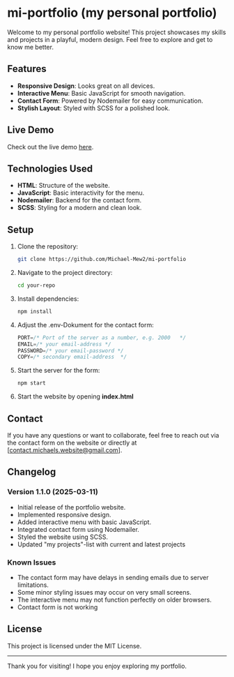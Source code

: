 # mi-portfolio (my personal portfolio)

Welcome to my personal portfolio website! This project showcases my skills and projects in a playful, modern design. Feel free to explore and get to know me better.

## Features

- **Responsive Design**: Looks great on all devices.
- **Interactive Menu**: Basic JavaScript for smooth navigation.
- **Contact Form**: Powered by Nodemailer for easy communication.
- **Stylish Layout**: Styled with SCSS for a polished look.

## Live Demo

Check out the live demo [here](https://michael-mi-portfolio.vercel.app/).

## Technologies Used

- **HTML**: Structure of the website.
- **JavaScript**: Basic interactivity for the menu.
- **Nodemailer**: Backend for the contact form.
- **SCSS**: Styling for a modern and clean look.

## Setup

1. Clone the repository:
   ```bash
   git clone https://github.com/Michael-Mew2/mi-portfolio
   ```
2. Navigate to the project directory:
   ```bash
   cd your-repo
   ```
3. Install dependencies:
   ```bash
   npm install
   ```
4. Adjust the .env-Dokument for the contact form:
   ```js
   PORT=/* Port of the server as a number, e.g. 2000   */
   EMAIL=/* your email-address */
   PASSWORD=/* your email-password */
   COPY=/* secondary email-address  */
   ```
5. Start the server for the form:
   ```bash
   npm start
   ```
6. Start the website by opening **index.html**

## Contact

If you have any questions or want to collaborate, feel free to reach out via the contact form on the website or directly at [contact.michaels.website@gmail.com].

## Changelog
### Version 1.1.0 (2025-03-11)
- Initial release of the portfolio website.
- Implemented responsive design.
- Added interactive menu with basic JavaScript.
- Integrated contact form using Nodemailer.
- Styled the website using SCSS.
- Updated "my projects"-list with current and latest projects
### Known Issues
- The contact form may have delays in sending emails due to server limitations.
- Some minor styling issues may occur on very small screens.
- The interactive menu may not function perfectly on older browsers.
- Contact form is not working

## License

This project is licensed under the MIT License. 

---

Thank you for visiting! I hope you enjoy exploring my portfolio.
```
